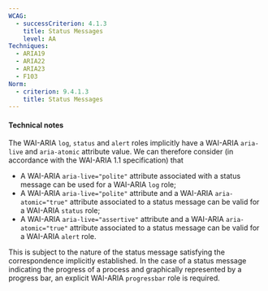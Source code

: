 ```yaml
---
WCAG:
  - successCriterion: 4.1.3
    title: Status Messages
    level: AA
Techniques:
  - ARIA19
  - ARIA22
  - ARIA23
  - F103
Norm:
  - criterion: 9.4.1.3
    title: Status Messages
---
```


#### Technical notes

The WAI-ARIA `log`, `status` and `alert` roles implicitly have a WAI-ARIA `aria-live` and `aria-atomic` attribute value. We can therefore consider (in accordance with the WAI-ARIA 1.1 specification) that

- A WAI-ARIA `aria-live="polite"` attribute associated with a status message can be used for a WAI-ARIA `log` role;
- A WAI-ARIA `aria-live="polite"` attribute and a WAI-ARIA `aria-atomic="true"` attribute associated to a status message can be valid for a WAI-ARIA `status` role;
- A WAI-ARIA `aria-live="assertive"` attribute and a WAI-ARIA `aria-atomic="true"` attribute associated to a status message can be valid for a WAI-ARIA `alert` role.

This is subject to the nature of the status message satisfying the correspondence implicitly established. In the case of a status message indicating the progress of a process and graphically represented by a progress bar, an explicit WAI-ARIA `progressbar` role is required.

